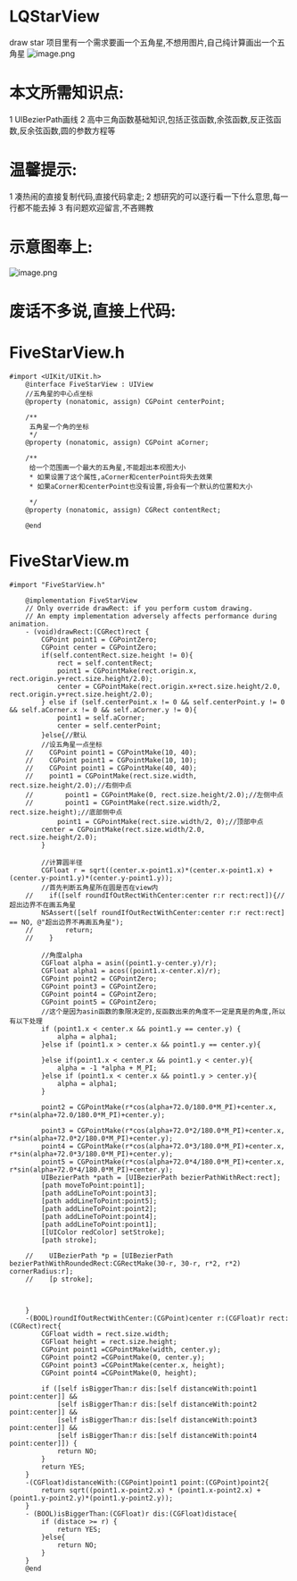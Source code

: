 # LQStarView
draw star
项目里有一个需求要画一个五角星,不想用图片,自己纯计算画出一个五角星
![image.png](http://upload-images.jianshu.io/upload_images/2791393-ba12c31af14a466a.png?imageMogr2/auto-orient/strip%7CimageView2/2/w/1240)

# 本文所需知识点:
1 UIBezierPath画线
2 高中三角函数基础知识,包括正弦函数,余弦函数,反正弦函数,反余弦函数,圆的参数方程等
# 温馨提示:
1 凑热闹的直接复制代码,直接代码拿走;
2 想研究的可以逐行看一下什么意思,每一行都不能去掉
3 有问题欢迎留言,不吝赐教

# 示意图奉上:

![image.png](http://upload-images.jianshu.io/upload_images/2791393-5fe4616dc127ca5f.png?imageMogr2/auto-orient/strip%7CimageView2/2/w/1240)


# 废话不多说,直接上代码:

# FiveStarView.h

    #import <UIKit/UIKit.h>
        @interface FiveStarView : UIView
        //五角星的中心点坐标
        @property (nonatomic, assign) CGPoint centerPoint;

        /**
         五角星一个角的坐标
         */
        @property (nonatomic, assign) CGPoint aCorner;

        /**
         给一个范围画一个最大的五角星,不能超出本视图大小
         * 如果设置了这个属性,aCorner和centerPoint将失去效果
         * 如果aCorner和centerPoint也没有设置,将会有一个默认的位置和大小
         
         */
        @property (nonatomic, assign) CGRect contentRect;

        @end

# FiveStarView.m

    #import "FiveStarView.h"

        @implementation FiveStarView
        // Only override drawRect: if you perform custom drawing.
        // An empty implementation adversely affects performance during animation.
        - (void)drawRect:(CGRect)rect {
            CGPoint point1 = CGPointZero;
            CGPoint center = CGPointZero;
            if(self.contentRect.size.height != 0){
                rect = self.contentRect;
                point1 = CGPointMake(rect.origin.x, rect.origin.y+rect.size.height/2.0);
                center = CGPointMake(rect.origin.x+rect.size.height/2.0, rect.origin.y+rect.size.height/2.0);
            } else if (self.centerPoint.x != 0 && self.centerPoint.y != 0 && self.aCorner.x != 0 && self.aCorner.y != 0){
                point1 = self.aCorner;
                center = self.centerPoint;
            }else{//默认
            //设五角星一点坐标
        //    CGPoint point1 = CGPointMake(10, 40);
        //    CGPoint point1 = CGPointMake(10, 10);
        //    CGPoint point1 = CGPointMake(40, 40);
        //    point1 = CGPointMake(rect.size.width, rect.size.height/2.0);//右侧中点
        //        point1 = CGPointMake(0, rect.size.height/2.0);//左侧中点
        //        point1 = CGPointMake(rect.size.width/2, rect.size.height);//底部侧中点
                point1 = CGPointMake(rect.size.width/2, 0);//顶部中点
            center = CGPointMake(rect.size.width/2.0, rect.size.height/2.0);
            }
            
            //计算圆半径
            CGFloat r = sqrt((center.x-point1.x)*(center.x-point1.x) + (center.y-point1.y)*(center.y-point1.y));
            //首先判断五角星所在圆是否在view内
        //    if([self roundIfOutRectWithCenter:center r:r rect:rect]){//超出边界不在画五角星
            NSAssert([self roundIfOutRectWithCenter:center r:r rect:rect] == NO, @"超出边界不再画五角星");
        //        return;
        //    }
            
            //角度alpha
            CGFloat alpha = asin((point1.y-center.y)/r);
            CGFloat alpha1 = acos((point1.x-center.x)/r);
            CGPoint point2 = CGPointZero;
            CGPoint point3 = CGPointZero;
            CGPoint point4 = CGPointZero;
            CGPoint point5 = CGPointZero;
            //这个是因为asin函数的象限决定的,反函数出来的角度不一定是真是的角度,所以有以下处理
            if (point1.x < center.x && point1.y == center.y) {
                alpha = alpha1;
            }else if (point1.x > center.x && point1.y == center.y){
                
            }else if(point1.x < center.x && point1.y < center.y){
                alpha = -1 *alpha + M_PI;
            }else if (point1.x < center.x && point1.y > center.y){
                alpha = alpha1;
            }

            point2 = CGPointMake(r*cos(alpha+72.0/180.0*M_PI)+center.x, r*sin(alpha+72.0/180.0*M_PI)+center.y);
                
            point3 = CGPointMake(r*cos(alpha+72.0*2/180.0*M_PI)+center.x, r*sin(alpha+72.0*2/180.0*M_PI)+center.y);
            point4 = CGPointMake(r*cos(alpha+72.0*3/180.0*M_PI)+center.x, r*sin(alpha+72.0*3/180.0*M_PI)+center.y);
            point5 = CGPointMake(r*cos(alpha+72.0*4/180.0*M_PI)+center.x, r*sin(alpha+72.0*4/180.0*M_PI)+center.y);
            UIBezierPath *path = [UIBezierPath bezierPathWithRect:rect];
            [path moveToPoint:point1];
            [path addLineToPoint:point3];
            [path addLineToPoint:point5];
            [path addLineToPoint:point2];
            [path addLineToPoint:point4];
            [path addLineToPoint:point1];
            [[UIColor redColor] setStroke];
            [path stroke];
            
        //    UIBezierPath *p = [UIBezierPath bezierPathWithRoundedRect:CGRectMake(30-r, 30-r, r*2, r*2) cornerRadius:r];
        //    [p stroke];
            
            
            
        }
        -(BOOL)roundIfOutRectWithCenter:(CGPoint)center r:(CGFloat)r rect:(CGRect)rect{
            CGFloat width = rect.size.width;
            CGFloat height = rect.size.height;
            CGPoint point1 =CGPointMake(width, center.y);
            CGPoint point2 =CGPointMake(0, center.y);
            CGPoint point3 =CGPointMake(center.x, height);
            CGPoint point4 =CGPointMake(0, height);
            
            if ([self isBiggerThan:r dis:[self distanceWith:point1 point:center]] &&
                [self isBiggerThan:r dis:[self distanceWith:point2 point:center]] &&
                [self isBiggerThan:r dis:[self distanceWith:point3 point:center]] &&
                [self isBiggerThan:r dis:[self distanceWith:point4 point:center]]) {
                return NO;
            }
            return YES;
        }
        -(CGFloat)distanceWith:(CGPoint)point1 point:(CGPoint)point2{
            return sqrt((point1.x-point2.x) * (point1.x-point2.x) + (point1.y-point2.y)*(point1.y-point2.y));
        }
        - (BOOL)isBiggerThan:(CGFloat)r dis:(CGFloat)distace{
            if (distace >= r) {
                return YES;
            }else{
                return NO;
            }
        }
        @end




